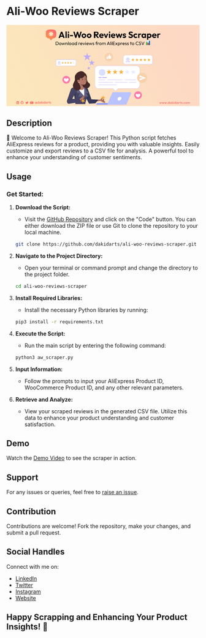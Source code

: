 # Ali-Woo Reviews Scraper

![Ali-Woo Reviews Scraper](assets/ali-woo-img.jpg)

## Description

🚀 Welcome to Ali-Woo Reviews Scraper! This Python script fetches AliExpress reviews for a product, providing you with valuable insights. Easily customize and export reviews to a CSV file for analysis. A powerful tool to enhance your understanding of customer sentiments.

## Usage

### Get Started:

1. **Download the Script:**
    - Visit the [GitHub Repository](https://github.com/dakidarts/ali-woo-reviews-scraper) and click on the "Code" button. You can either download the ZIP file or use Git to clone the repository to your local machine.

    ```bash
    git clone https://github.com/dakidarts/ali-woo-reviews-scraper.git
    ```

2. **Navigate to the Project Directory:**
    - Open your terminal or command prompt and change the directory to the project folder.

    ```bash
    cd ali-woo-reviews-scraper
    ```

3. **Install Required Libraries:**
    - Install the necessary Python libraries by running:

    ```bash
    pip3 install -r requirements.txt
    ```

4. **Execute the Script:**
    - Run the main script by entering the following command:

    ```bash
    python3 aw_scraper.py
    ```

5. **Input Information:**
    - Follow the prompts to input your AliExpress Product ID, WooCommerce Product ID, and any other relevant parameters.

6. **Retrieve and Analyze:**
    - View your scraped reviews in the generated CSV file. Utilize this data to enhance your product understanding and customer satisfaction.

## Demo

Watch the [Demo Video](assets/demo.mp4) to see the scraper in action.

## Support

For any issues or queries, feel free to [raise an issue](https://github.com/dakidarts/ali-woo-reviews-scraper/issues).

## Contribution

Contributions are welcome! Fork the repository, make your changes, and submit a pull request.

## Social Handles

Connect with me on:
- [LinkedIn](https://linkedin.com/in/dakidarts)
- [Twitter](https://twitter.com/dakidarts)
- [Instagram](https://instagram.com/dakidarts)
- [Website](https://dakidarts.com)

## Happy Scrapping and Enhancing Your Product Insights! 🌟
